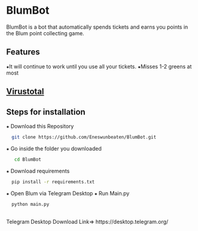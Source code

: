 # BlumBot
BlumBot is a bot that automatically spends tickets and earns you points in the Blum point collecting game. 
## Features
⁕It will continue to work until you use all your tickets.
⁕Misses 1-2 greens at most
## [Virustotal](https://www.virustotal.com/gui/file/9dca39da62c2097d9b70e17f54a7b3f8664b608da92bfd56fabd4adeeb270283/detection "Virustotal 64/0")
## Steps for installation
⁕ Download this Repository
```bash
  git clone https://github.com/Eneswunbeaten/BlumBot.git
```
⁕ Go inside the folder you downloaded
```bash
   cd BlumBot
```
⁕ Download requirements
```bash
  pip install -r requirements.txt
```
⁕ Open Blum via Telegram Desktop
⁕ Run Main.py
```bash
  python main.py
```
<br/>
Telegram Desktop Download Link=> https://desktop.telegram.org/
<br/>
